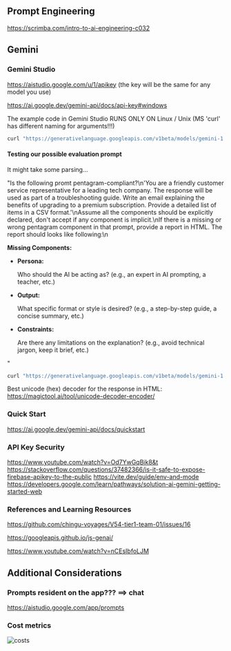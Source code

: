 ## Prompt Engineering

https://scrimba.com/intro-to-ai-engineering-c032

## Gemini

### Gemini Studio

https://aistudio.google.com/u/1/apikey (the key will be the same for any model you use)

https://ai.google.dev/gemini-api/docs/api-key#windows

The example code in Gemini Studio RUNS ONLY ON Linux / Unix (MS 'curl' has different naming for arguments!!!)

```bash
curl "https://generativelanguage.googleapis.com/v1beta/models/gemini-1.5-flash-8b:generateContent?key=GEMINIAPIKEY" -H 'Content-Type: application/json' -X POST -d '{"contents": [{"parts":[{"text": "Explain how AI works"}]}]}'
```

#### Testing our possible evaluation prompt

It might take some parsing...

"Is the following promt pentagram-compliant?\n'You are a friendly customer service representative for a leading tech company. The response will be used as part of a troubleshooting guide. Write an email explaining the benefits of upgrading to a premium subscription. Provide a detailed list of items in a CSV format.'\nAssume all the components should be explicitly declared, don't accept if any component is implicit.\nIf there is a missing or wrong pentagram component in that prompt, provide a report in HTML. The report should looks like following:\n<p><strong>Missing Components:</strong></p><ul><li><strong>Persona:</strong><p>Who should the AI be acting as? (e.g., an expert in AI prompting, a teacher, etc.)</p></li><li><strong>Output:</strong><p>What specific format or style is desired? (e.g., a step-by-step guide, a concise summary, etc.)</p></li><li><strong>Constraints:</strong><p>Are there any limitations on the explanation? (e.g., avoid technical jargon, keep it brief, etc.)</p></li></ul>"

```bash
curl "https://generativelanguage.googleapis.com/v1beta/models/gemini-1.5-flash-8b:generateContent?key=GEMINIAPIKEY" -H 'Content-Type: application/json' -X POST -d '{"contents": [{"parts":[{"text": "Is the following promt pentagram-compliant?:\n >> You are a friendly customer service representative for a leading tech company. The response will be used as part of a troubleshooting guide. Write an email explaining the benefits of upgrading to a premium subscription. Provide a detailed list of items in a CSV format. <<\nAssume all the components should be explicitly declared, do not accept if any component is implicit. If there is a missing or wrong pentagram component in the prompt provide a report in HTML format."}]}]}'
```

Best unicode (hex) decoder for the response in HTML: https://magictool.ai/tool/unicode-decoder-encoder/

### Quick Start

https://ai.google.dev/gemini-api/docs/quickstart

### API Key Security

https://www.youtube.com/watch?v=Od7YwGqBik8&t
https://stackoverflow.com/questions/37482366/is-it-safe-to-expose-firebase-apikey-to-the-public
https://vite.dev/guide/env-and-mode
https://developers.google.com/learn/pathways/solution-ai-gemini-getting-started-web

### References and Learning Resources

https://github.com/chingu-voyages/V54-tier1-team-01/issues/16

https://googleapis.github.io/js-genai/

https://www.youtube.com/watch?v=nCEsIbfoLJM

## Additional Considerations

### Prompts resident on the app??? ==> chat

https://aistudio.google.com/app/prompts

### Cost metrics

![costs](image_screenshot_costs.png)